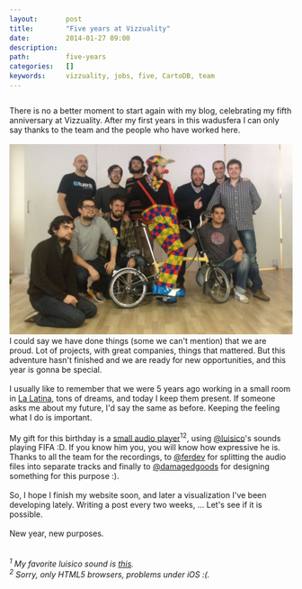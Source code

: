 ```yaml
---
layout:       post
title:        "Five years at Vizzuality"
date:         2014-01-27 09:00
description:  
path:         five-years
categories:   []
keywords:     vizzuality, jobs, five, CartoDB, team
---
```


<div class="columns">
  <div class="columns-content">
    <p>
      There is no a better moment to start again with my blog, celebrating my fifth anniversary at Vizzuality. After my first years in this wadusfera I can only say thanks to the team and the people who have worked here.
      <br/><br/>
      <img title="some-of-the-team" alt="some-of-the-team" src="/assets/img/posts/five-years-vizzuality/ha.jpg" />
      <br/>
      I could say we have done things (some we can't mention) that we are proud. Lot of projects, with great companies, things that mattered. But this adventure hasn't finished and we are ready for new opportunities, and this year is gonna be special.
      <br/><br/>
      I usually like to remember that we were 5 years ago working in a small room in <a href="https://maps.google.com/?q=calle%20angosta%20de%20los%20mancebos,%20madrid">La Latina</a>, tons of dreams, and today I keep them present. If someone asks me about my future, I'd say the same as before. Keeping the feeling what I do is important.
      <br/><br/>
      My gift for this birthday is a <a href="http://xavij.am/luisoundsystem">small audio player</a><sup>1</sup><sup>2</sup>, using <a href="http://twitter.com/luisico">@luisico</a>'s sounds playing FIFA :D. If you know him you, you will know how expressive he is. Thanks to all the team for the recordings, to <a href="http://twitter.com/ferdev">@ferdev</a> for splitting the audio files into separate tracks and finally to <a href="http://twitter.com/damagedgoods">@damagedgoods</a> for designing something for this purpose :).
      <br/><br/>
      So, I hope I finish my website soon, and later a visualization I've been developing lately.
      Writing a post every two weeks, ... Let's see if it is possible.
      <br/><br/>
      New year, new purposes.
      <br/><br/><br/>
      <i><sup>1</sup> My favorite luisico sound is <a href="http://xavij.am/luisoundsystem/#/claclaclaclaclaclacla">this</a>.</i>
      <br/>
      <i><sup>2</sup> Sorry, only HTML5 browsers, problems under iOS :(.</i>
    </p>
  </div>
</div>